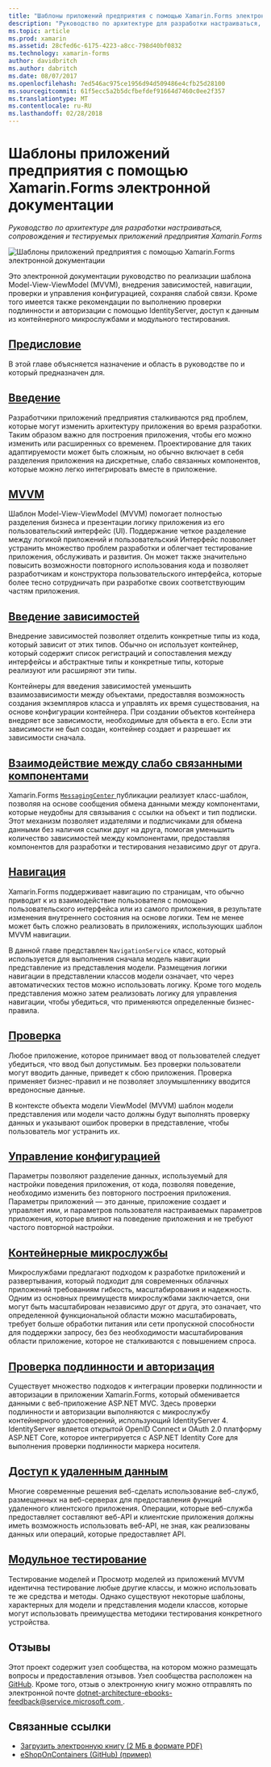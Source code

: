 ```yaml
---
title: "Шаблоны приложений предприятия с помощью Xamarin.Forms электронной документации"
description: "Руководство по архитектуре для разработки настраиваться, сопровождения и тестируемых приложений предприятия Xamarin.Forms"
ms.topic: article
ms.prod: xamarin
ms.assetid: 28cfed6c-6175-4223-a8cc-798d40bf0832
ms.technology: xamarin-forms
author: davidbritch
ms.author: dabritch
ms.date: 08/07/2017
ms.openlocfilehash: 7ed546ac975ce1956d94d509486e4cfb25d28100
ms.sourcegitcommit: 61f5ecc5a2b5dcfbefdef91664d7460c0ee2f357
ms.translationtype: MT
ms.contentlocale: ru-RU
ms.lasthandoff: 02/28/2018
---
```

# <a name="enterprise-application-patterns-using-xamarinforms-ebook"></a>Шаблоны приложений предприятия с помощью Xamarin.Forms электронной документации

_Руководство по архитектуре для разработки настраиваться, сопровождения и тестируемых приложений предприятия Xamarin.Forms_

![](images/cover-sml.png "Шаблоны приложений предприятия с помощью Xamarin.Forms электронной документации")

Это электронной документации руководство по реализации шаблона Model-View-ViewModel (MVVM), внедрения зависимостей, навигации, проверки и управления конфигурацией, сохраняя слабой связи. Кроме того имеется также рекомендации по выполнению проверки подлинности и авторизации с помощью IdentityServer, доступ к данным из контейнерного микрослужбами и модульного тестирования.

## <a name="prefaceprefacemd"></a>[Предисловие](preface.md)

В этой главе объясняется назначение и область в руководстве по и который предназначен для.

## <a name="introductionintroductionmd"></a>[Введение](introduction.md)

Разработчики приложений предприятия сталкиваются ряд проблем, которые могут изменить архитектуру приложения во время разработки. Таким образом важно для построения приложения, чтобы его можно изменить или расширенных со временем. Проектирование для таких адаптируемости может быть сложным, но обычно включает в себя разделения приложения на дискретные, слабо связанных компонентов, которые можно легко интегрировать вместе в приложение.

## <a name="mvvmmvvmmd"></a>[MVVM](mvvm.md)

Шаблон Model-View-ViewModel (MVVM) помогает полностью разделения бизнеса и презентации логику приложения из его пользовательский интерфейс (UI). Поддержание четкое разделение между логикой приложений и пользовательский Интерфейс позволяет устранить множество проблем разработки и облегчает тестирование приложения, обслуживать и развития. Он может также значительно повысить возможности повторного использования кода и позволяет разработчикам и конструктора пользовательского интерфейса, которые более тесно сотрудничать при разработке своих соответствующим частям приложения.

## <a name="dependency-injectiondependency-injectionmd"></a>[Введение зависимостей](dependency-injection.md)

Внедрение зависимостей позволяет отделить конкретные типы из кода, который зависит от этих типов. Обычно он использует контейнер, который содержит список регистраций и сопоставления между интерфейсы и абстрактные типы и конкретные типы, которые реализуют или расширяют эти типы.

Контейнеры для введения зависимостей уменьшить взаимозависимости между объектами, предоставляя возможность создания экземпляров класса и управлять их время существования, на основе конфигурации контейнера. При создании объектов контейнера внедряет все зависимости, необходимые для объекта в его. Если эти зависимости не был создан, контейнер создает и разрешает их зависимости сначала.

## <a name="communicating-between-loosely-coupled-componentscommunicating-between-loosely-coupled-componentsmd"></a>[Взаимодействие между слабо связанными компонентами](communicating-between-loosely-coupled-components.md)

Xamarin.Forms [ `MessagingCenter` ](https://developer.xamarin.com/api/type/Xamarin.Forms.MessagingCenter/) публикации реализует класс-шаблон, позволяя на основе сообщения обмена данными между компонентами, которые неудобны для связывания с ссылки на объект и тип подписки. Этот механизм позволяет издателями и подписчиками для обмена данными без наличия ссылки друг на друга, помогая уменьшить количество зависимостей между компонентами, предоставляя компонентов для разработки и тестирования независимо друг от друга.

## <a name="navigationnavigationmd"></a>[Навигация](navigation.md)

Xamarin.Forms поддерживает навигацию по страницам, что обычно приводит к из взаимодействие пользователя с помощью пользовательского интерфейса или из самого приложения, в результате изменения внутреннего состояния на основе логики. Тем не менее может быть сложно реализовать в приложениях, использующих шаблон MVVM навигации.

В данной главе представлен `NavigationService` класс, который используется для выполнения сначала модель навигации представление из представления модели. Размещения логики навигации в представлении классов модели означает, что через автоматических тестов можно использовать логику. Кроме того модель представления можно затем реализовать логику для управления навигации, чтобы убедиться, что применяются определенные бизнес-правила.

## <a name="validationvalidationmd"></a>[Проверка](validation.md)

Любое приложение, которое принимает ввод от пользователей следует убедиться, что ввод был допустимым. Без проверки пользователи могут вводить данные, приведет к сбою приложения. Проверка применяет бизнес-правил и не позволяет злоумышленнику вводится вредоносные данные.

В контексте объекта модели ViewModel (MVVM) шаблон модели представления или модели часто должны будут выполнять проверку данных и указывают ошибок проверки в представление, чтобы пользователь мог устранить их.

## <a name="configuration-managementconfiguration-managementmd"></a>[Управление конфигурацией](configuration-management.md)

Параметры позволяют разделение данных, используемый для настройки поведения приложения, от кода, позволяя поведение, необходимо изменить без повторного построения приложения. Параметры приложений — это данные, приложение создает и управляет ими, и параметров пользователя настраиваемых параметров приложения, которые влияют на поведение приложения и не требуют частого повторной настройки.

## <a name="containerized-microservicescontainerized-microservicesmd"></a>[Контейнерные микрослужбы](containerized-microservices.md)

Микрослужбами предлагают подходом к разработке приложений и развертывания, который подходит для современных облачных приложений требованиям гибкость, масштабирования и надежность. Одним из основных преимуществ микрослужбами заключается, они могут быть масштабирован независимо друг от друга, это означает, что определенной функциональной области можно масштабировать, требует больше обработки питания или сети пропускной способности для поддержки запросу, без без необходимости масштабирования области приложение, которое не сталкиваются с повышением спроса.

## <a name="authentication-and-authorizationauthentication-and-authorizationmd"></a>[Проверка подлинности и авторизация](authentication-and-authorization.md)

Существует множество подходов к интеграции проверки подлинности и авторизации в приложении Xamarin.Forms, который обменивается данными с веб-приложение ASP.NET MVC. Здесь проверки подлинности и авторизации выполняются с микрослужбу контейнерного удостоверений, использующий IdentityServer 4. IdentityServer является открытой OpenID Connect и OAuth 2.0 платформу ASP.NET Core, которое интегрируется с ASP.NET Identity Core для выполнения проверки подлинности маркера носителя.

## <a name="accessing-remote-dataaccessing-remote-datamd"></a>[Доступ к удаленным данным](accessing-remote-data.md)

Многие современные решения веб-сделать использование веб-служб, размещенных на веб-серверах для предоставления функций удаленного клиентского приложения. Операции, которые веб-служба предоставляет составляют веб-API и клиентские приложения должны иметь возможность использовать веб-API, не зная, как реализованы данных или операций, которые предоставляет API.

## <a name="unit-testingunit-testingmd"></a>[Модульное тестирование](unit-testing.md)

Тестирование моделей и Просмотр моделей из приложений MVVM идентична тестирование любые другие классы, и можно использовать те же средства и методы. Однако существуют некоторые шаблоны, характерных для модели и представления модели классов, которые могут использовать преимущества методики тестирования конкретного устройства.

## <a name="feedback"></a>Отзывы

Этот проект содержит узел сообщества, на котором можно размещать вопросы и предоставления отзывов. Узел сообщества расположен на [GitHub](https://github.com/dotnet-architecture/eShopOnContainers). Кроме того, отзыв о электронную книгу можно отправлять по электронной почте [ dotnet-architecture-ebooks-feedback@service.microsoft.com ](mailto:dotnet-architecture-ebooks-feedback@service.microsoft.com).


## <a name="related-links"></a>Связанные ссылки

- [Загрузить электронную книгу (2 МБ в формате PDF)](https://aka.ms/xamarinpatternsebook)
- [eShopOnContainers (GitHub) (пример)](https://github.com/dotnet-architecture/eShopOnContainers)
